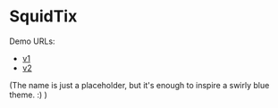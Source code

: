 SquidTix
========

Demo URLs:
* [v1](http://dev.robhoward.id.au/squidtix/mocks/v1/process.php)
* [v2](http://dev.robhoward.id.au/squidtix/mocks/v2/process.php)

(The name is just a placeholder, but it's enough to inspire a swirly blue theme. :) )
